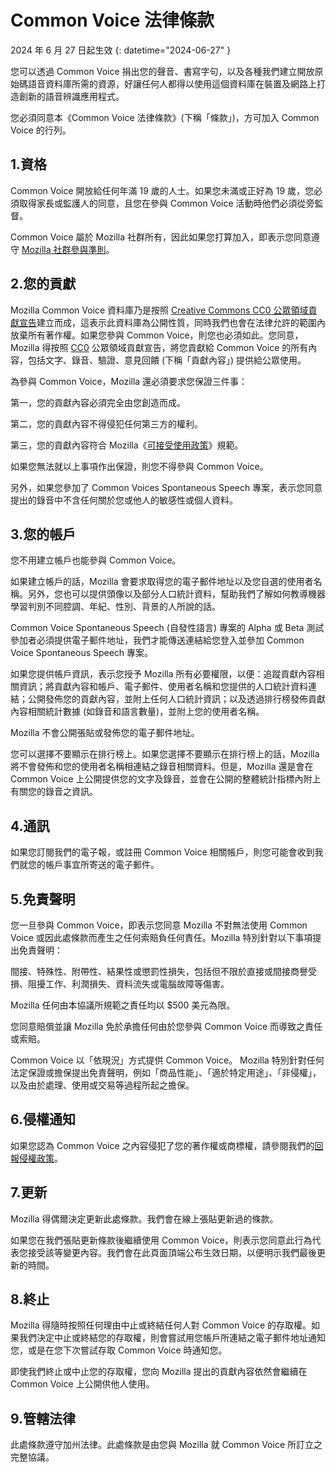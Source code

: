# Common Voice 法律條款 

2024 年 6 月 27 日起生效 {: datetime="2024-06-27" }

您可以透過 Common Voice 捐出您的聲音、書寫字句，以及各種我們建立開放原始碼語音資料庫所需的資源，好讓任何人都得以使用這個資料庫在裝置及網路上打造創新的語音辨識應用程式。

您必須同意本《Common Voice 法律條款》(下稱「條款」)，方可加入 Common Voice 的行列。 

## 1.資格

Common Voice 開放給任何年滿 19 歲的人士。如果您未滿或正好為 19 歲，您必須取得家長或監護人的同意，且您在參與 Common Voice 活動時他們必須從旁監督。 

Common Voice 屬於 Mozilla 社群所有，因此如果您打算加入，即表示您同意遵守 [Mozilla 社群參與準則](https://www.mozilla.org/about/governance/policies/participation/)。 

## 2.您的貢獻

Mozilla Common Voice 資料庫乃是按照 [Creative Commons CC0 公眾領域貢獻宣告](https://creativecommons.org/publicdomain/zero/1.0/)建立而成，這表示此資料庫為公開性質，同時我們也會在法律允許的範圍內放棄所有著作權。如果您參與 Common Voice，則您也必須如此。您同意，Mozilla 得按照 [CC0](https://creativecommons.org/publicdomain/zero/1.0/) 公眾領域貢獻宣告，將您貢獻給 Common Voice 的所有內容，包括文字、錄音、驗證、意見回饋 (下稱「貢獻內容」) 提供給公眾使用。 

為參與 Common Voice，Mozilla 還必須要求您保證三件事： 

第一，您的貢獻內容必須完全由您創造而成。

第二，您的貢獻內容不得侵犯任何第三方的權利。 

第三，您的貢獻內容符合 Mozilla《[可接受使用政策](https://www.mozilla.org/about/legal/acceptable-use/)》規範。

如果您無法就以上事項作出保證，則您不得參與 Common Voice。 

另外，如果您參加了 Common Voices Spontaneous Speech 專案，表示您同意提出的錄音中不含任何關於您或他人的敏感性或個人資料。 

## 3.您的帳戶

您不用建立帳戶也能參與 Common Voice。 

如果建立帳戶的話，Mozilla 會要求取得您的電子郵件地址以及您自選的使用者名稱。另外，您也可以提供頭像以及部分人口統計資料，幫助我們了解如何教導機器學習判別不同腔調、年紀、性別、背景的人所說的話。

Common Voice Spontaneous Speech (自發性語言) 專案的 Alpha 或 Beta 測試參加者必須提供電子郵件地址，我們才能傳送連結給您登入並參加 Common Voice Spontaneous Speech 專案。 

如果您提供帳戶資訊，表示您授予 Mozilla 所有必要權限，以便：追蹤貢獻內容相關資訊；將貢獻內容和帳戶、電子郵件、使用者名稱和您提供的人口統計資料連結；公開發佈您的貢獻內容，並附上任何人口統計資訊；以及透過排行榜發佈貢獻內容相關統計數據 (如錄音和語言數量)，並附上您的使用者名稱。

Mozilla 不會公開張貼或發佈您的電子郵件地址。 

您可以選擇不要顯示在排行榜上。如果您選擇不要顯示在排行榜上的話，Mozilla 將不會發佈和您的使用者名稱相連結之錄音相關資料。但是，Mozilla 還是會在 Common Voice 上公開提供您的文字及錄音，並會在公開的整體統計指標內附上有關您的錄音之資訊。

## 4.通訊

如果您訂閱我們的電子報，或註冊 Common Voice 相關帳戶，則您可能會收到我們就您的帳戶事宜所寄送的電子郵件。 

## 5.免責聲明

您一旦參與 Common Voice，即表示您同意 Mozilla 不對無法使用 Common Voice 或因此處條款而產生之任何索賠負任何責任。Mozilla 特別針對以下事項提出免責聲明：

間接、特殊性、附帶性、結果性或懲罰性損失，包括但不限於直接或間接商譽受損、阻擾工作、利潤損失、資料流失或電腦故障等傷害。

Mozilla 任何由本協議所規範之責任均以 $500 美元為限。 

您同意賠償並讓 Mozilla 免於承擔任何由於您參與 Common Voice 而導致之責任或索賠。 

Common Voice 以「依現況」方式提供 Common Voice。 Mozilla 特別針對任何法定保證或擔保提出免責聲明，例如「商品性能」、「適於特定用途」、「非侵權」，以及由於處理、使用或交易等過程所起之擔保。 

## 6.侵權通知

如果您認為 Common Voice 之內容侵犯了您的著作權或商標權，請參閱我們的[回報侵權政策](https://www.mozilla.org/about/legal/report-infringement/)。

## 7.更新

Mozilla 得偶爾決定更新此處條款。我們會在線上張貼更新過的條款。 

如果您在我們張貼更新條款後繼續使用 Common Voice，則表示您同意此行為代表您接受該等變更內容。我們會在此頁面頂端公布生效日期，以便明示我們最後更新的時間。 

## 8.終止

Mozilla 得隨時按照任何理由中止或終結任何人對 Common Voice 的存取權。如果我們決定中止或終結您的存取權，則會嘗試用您帳戶所連結之電子郵件地址通知您，或是在您下次嘗試存取 Common Voice 時通知您。 

即使我們終止或中止您的存取權，您向 Mozilla 提出的貢獻內容依然會繼續在 Common Voice 上公開供他人使用。 

## 9.管轄法律

此處條款遵守加州法律。此處條款是由您與 Mozilla 就 Common Voice 所訂立之完整協議。 

